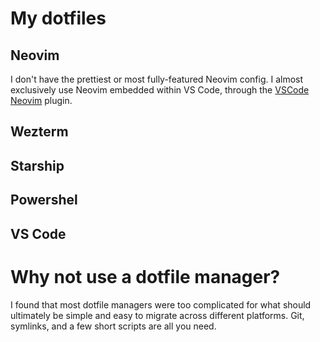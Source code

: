 # My dotfiles

## Neovim

I don't have the prettiest or most fully-featured Neovim config. I almost exclusively use Neovim embedded within VS Code, through the [VSCode Neovim](https://marketplace.visualstudio.com/items?itemName=asvetliakov.vscode-neovim) plugin. 

## Wezterm

## Starship

## Powershel

## VS Code

# Why not use a dotfile manager?

I found that most dotfile managers were too complicated for what should ultimately be simple and easy to migrate across different platforms. Git, symlinks, and a few short scripts are all you need. 